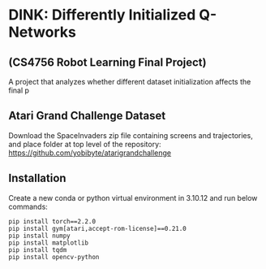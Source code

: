 # DINK: Differently Initialized Q-Networks
## (CS4756 Robot Learning Final Project)

A project that analyzes whether different dataset initialization affects the final p

## Atari Grand Challenge Dataset
Download the SpaceInvaders zip file containing screens and trajectories, and place folder at top level of the repository:
https://github.com/yobibyte/atarigrandchallenge

## Installation
Create a new conda or python virtual environment in 3.10.12 and run below commands:
~~~
pip install torch==2.2.0
pip install gym[atari,accept-rom-license]==0.21.0
pip install numpy
pip install matplotlib
pip install tqdm
pip install opencv-python
~~~